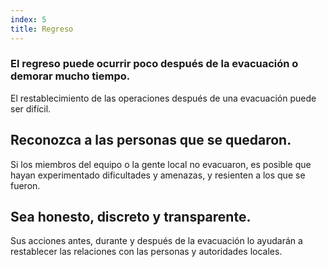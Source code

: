 ```yaml
---
index: 5
title: Regreso
---
```

### El regreso  puede ocurrir poco después de la evacuación o demorar mucho tiempo.

El restablecimiento de las operaciones después de una evacuación puede ser difícil.

## Reconozca a las personas que se quedaron.

Si los miembros del equipo o la gente local no evacuaron, es posible que hayan experimentado dificultades y amenazas, y resienten a los que se fueron.

## Sea honesto, discreto y transparente.

Sus acciones antes, durante y después de la evacuación lo ayudarán a restablecer las relaciones con las personas y autoridades locales.